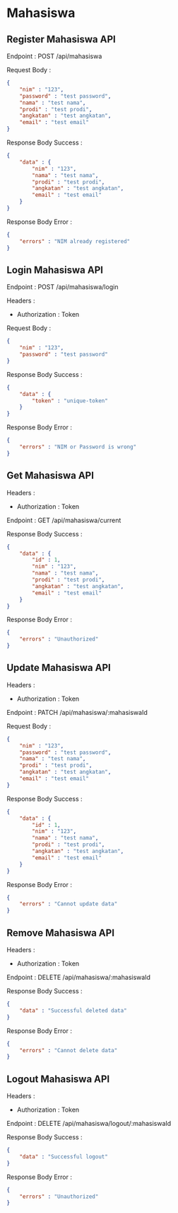 # Mahasiswa

## Register Mahasiswa API

Endpoint : POST /api/mahasiswa

Request Body :

```json
{
    "nim" : "123",
    "password" : "test password",
    "nama" : "test nama",
    "prodi" : "test prodi",
    "angkatan" : "test angkatan",
    "email" : "test email"
}
```

Response Body Success :

```json
{
    "data" : {
        "nim" : "123",
        "nama" : "test nama",
        "prodi" : "test prodi",
        "angkatan" : "test angkatan",
        "email" : "test email"
    }
}
```

Response Body Error :

```json
{
    "errors" : "NIM already registered"
}
```

## Login Mahasiswa API

Endpoint : POST /api/mahasiswa/login

Headers :

- Authorization : Token

Request Body :

```json
{
    "nim" : "123",
    "password" : "test password"
}
```

Response Body Success :

```json
{
    "data" : {
        "token" : "unique-token"
    }
}
```

Response Body Error :

```json
{
    "errors" : "NIM or Password is wrong"
}
```

## Get Mahasiswa API

Headers :

- Authorization : Token

Endpoint : GET /api/mahasiswa/current

Response Body Success :

```json
{
    "data" : {
        "id" : 1,
        "nim" : "123",
        "nama" : "test nama",
        "prodi" : "test prodi",
        "angkatan" : "test angkatan",
        "email" : "test email"
    }
}
```

Response Body Error :

```json
{
    "errors" : "Unauthorized"
}
```

## Update Mahasiswa API

Headers :

- Authorization : Token

Endpoint : PATCH /api/mahasiswa/:mahasiswaId

Request Body :

```json
{
    "nim" : "123",
    "password" : "test password",
    "nama" : "test nama",
    "prodi" : "test prodi",
    "angkatan" : "test angkatan",
    "email" : "test email"
}
```

Response Body Success :

```json
{
    "data" : {
        "id" : 1,
        "nim" : "123",
        "nama" : "test nama",
        "prodi" : "test prodi",
        "angkatan" : "test angkatan",
        "email" : "test email"
    }
}
```

Response Body Error :

```json
{
    "errors" : "Cannot update data"
}
```

## Remove Mahasiswa API

Headers :

- Authorization : Token

Endpoint : DELETE /api/mahasiswa/:mahasiswaId

Response Body Success :

```json
{
    "data" : "Successful deleted data"
}
```

Response Body Error :

```json
{
    "errors" : "Cannot delete data"
}
```

## Logout Mahasiswa API

Headers :

- Authorization : Token

Endpoint : DELETE /api/mahasiswa/logout/:mahasiswaId

Response Body Success :

```json
{
    "data" : "Successful logout"
}
```

Response Body Error :

```json
{
    "errors" : "Unauthorized"
}
```
